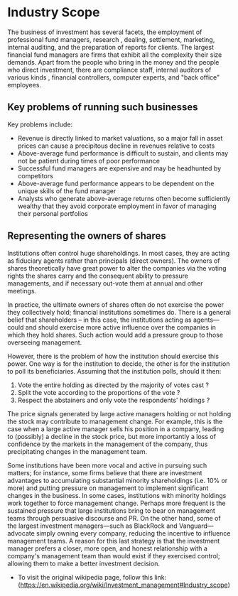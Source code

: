 # Industry Scope
The business of investment has several facets, the employment of professional fund managers, research , dealing, settlement, marketing, internal auditing, and the preparation of reports for clients. The largest financial fund managers are firms that exhibit all the complexity their size demands. Apart from the people who bring in the money and the people who direct investment, there are compliance staff, internal auditors of various kinds , financial controllers, computer experts, and "back office" employees.

## Key problems of running such businesses
Key problems include:
- Revenue is directly linked to market valuations, so a major fall in asset prices can cause a precipitous decline in revenues relative to costs
- Above-average fund performance is difficult to sustain, and clients may not be patient during times of poor performance
- Successful fund managers are expensive and may be headhunted by competitors
- Above-average fund performance appears to be dependent on the unique skills of the fund manager
- Analysts who generate above-average returns often become sufficiently wealthy that they avoid corporate employment in favor of managing their personal portfolios

## Representing the owners of shares
Institutions often control huge shareholdings. In most cases, they are acting as fiduciary agents rather than principals (direct owners). The owners of shares theoretically have great power to alter the companies via the voting rights the shares carry and the consequent ability to pressure managements, and if necessary out-vote them at annual and other meetings.

In practice, the ultimate owners of shares often do not exercise the power they collectively hold; financial institutions sometimes do. There is a general belief that shareholders – in this case, the institutions acting as agents—could and should exercise more active influence over the companies in which they hold shares. Such action would add a pressure group to those overseeing management.

However, there is the problem of how the institution should exercise this power. One way is for the institution to decide, the other is for the institution to poll its beneficiaries. Assuming that the institution polls, should it then: 
1. Vote the entire holding as directed by the majority of votes cast ?
2. Split the vote according to the proportions of the vote ?
3. Respect the abstainers and only vote the respondents' holdings ?

The price signals generated by large active managers holding or not holding the stock may contribute to management change. For example, this is the case when a large active manager sells his position in a company, leading to (possibly) a decline in the stock price, but more importantly a loss of confidence by the markets in the management of the company, thus precipitating changes in the management team.

Some institutions have been more vocal and active in pursuing such matters; for instance, some firms believe that there are investment advantages to accumulating substantial minority shareholdings (i.e. 10% or more) and putting pressure on management to implement significant changes in the business. In some cases, institutions with minority holdings work together to force management change. Perhaps more frequent is the sustained pressure that large institutions bring to bear on management teams through persuasive discourse and PR. On the other hand, some of the largest investment managers—such as BlackRock and Vanguard—advocate simply owning every company, reducing the incentive to influence management teams. A reason for this last strategy is that the investment manager prefers a closer, more open, and honest relationship with a company's management team than would exist if they exercised control; allowing them to make a better investment decision.

- To visit the original wikipedia page, follow this link: (https://en.wikipedia.org/wiki/Investment_management#Industry_scope)
